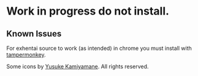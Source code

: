 # Work in progress do not install.

## Known Issues
For exhentai source to work (as intended) in chrome you must install with [tampermonkey](https://chrome.google.com/webstore/detail/dhdgffkkebhmkfjojejmpbldmpobfkfo).

Some icons by [Yusuke Kamiyamane](http://p.yusukekamiyamane.com/). All rights reserved.